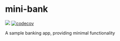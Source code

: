 # mini-bank

[![](https://github.com/karim-elngr/mini-bank/workflows/ACCOUNTS_CI/badge.svg)](https://github.com/karim-elngr/mini-bank/actions/workflows/accounts_ci.yml)
[![codecov](https://codecov.io/gh/karim-elngr/mini-bank/branch/main/graph/badge.svg?token=Z6II04HI4W)](https://codecov.io/gh/karim-elngr/mini-bank)

A sample banking app, providing minimal functionality
